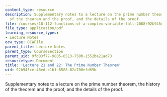 ```yaml
---
content_type: resource
description: Supplementary notes to a lecture on the prime number theorem, the history
  of the theorem and the proof, and the details of the proof.
file: /courses/18-112-functions-of-a-complex-variable-fall-2008/92b945ce46edc1b1658882a700efd65b_lecture21_22.pdf
file_type: application/pdf
learning_resource_types:
- Lecture Notes
ocw_type: OCWFile
parent_title: Lecture Notes
parent_type: CourseSection
parent_uid: 9fd83f77-9805-0513-750b-1552ba21ad73
resourcetype: Document
title: 'Lecture 21 and 22: The Prime Number Theorem'
uid: 92b945ce-46ed-c1b1-6588-82a700efd65b
---
```

Supplementary notes to a lecture on the prime number theorem, the history of the theorem and the proof, and the details of the proof.

